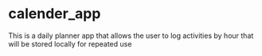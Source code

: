 # calender_app
This is a daily planner app that allows the user to log activities by hour that will be stored locally for repeated use


